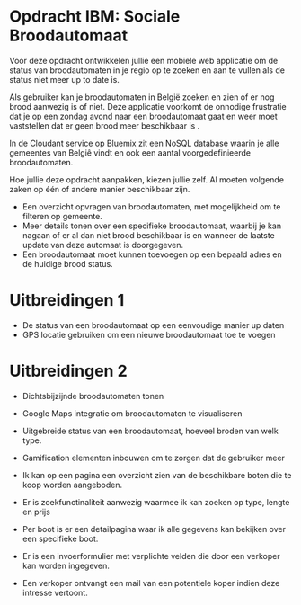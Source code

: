 # Opdracht IBM: Sociale Broodautomaat
Voor deze opdracht ontwikkelen jullie een mobiele web applicatie om de status van broodautomaten in je regio op te zoeken en aan te vullen als de status niet meer up to date is. 

Als gebruiker kan je broodautomaten in België zoeken en zien of er nog brood aanwezig is of niet. 
Deze applicatie voorkomt de onnodige frustratie dat je op een zondag avond naar een broodautomaat gaat en weer moet vaststellen dat er geen brood meer beschikbaar is . 

In de Cloudant service op Bluemix zit een NoSQL database waarin je alle gemeentes van Belgiê vindt en ook een aantal voorgedefinieerde broodautomaten.

Hoe jullie deze opdracht aanpakken, kiezen jullie zelf. Al moeten volgende zaken op één of andere manier beschikbaar zijn.
- Een overzicht opvragen van broodautomaten, met mogelijkheid om te filteren op gemeente. 
- Meer details tonen over een specifieke broodautomaat, waarbij je kan nagaan of er al dan niet brood beschikbaar is en wanneer de laatste update van deze automaat is doorgegeven.
- Een broodautomaat moet kunnen toevoegen op een bepaald adres en de huidige brood status.

# Uitbreidingen 1
- De status van een broodautomaat op een eenvoudige manier up daten
- GPS locatie gebruiken om een nieuwe broodautomaat toe te voegen


# Uitbreidingen 2
- Dichtsbijzijnde broodautomaten tonen
- Google Maps integratie om broodautomaten te visualiseren
- Uitgebreide status van een broodautomaat, hoeveel broden van welk type.
- Gamification elementen inbouwen om te zorgen dat de gebruiker meer 


- Ik kan op een pagina een overzicht zien van de beschikbare boten die te koop worden aangeboden.
- Er is zoekfunctinaliteit aanwezig waarmee ik kan zoeken op type, lengte en prijs
- Per boot is er een detailpagina waar ik alle gegevens kan bekijken over een specifieke boot. 
- Er is een invoerformulier met verplichte velden die door een verkoper kan worden ingegeven. 
- Een verkoper ontvangt een mail van een potentiele koper indien deze intresse vertoont.


